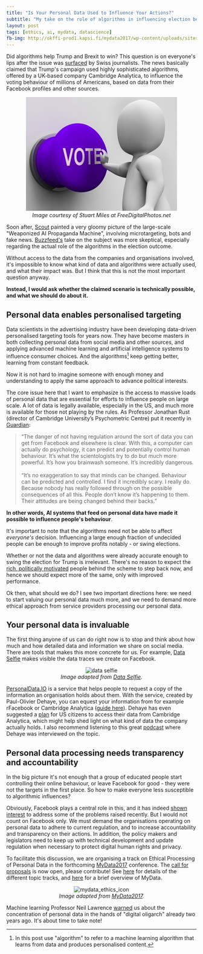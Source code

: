 ```yaml
---
title: "Is Your Personal Data Used to Influence Your Actions?"
subtitle: "My take on the role of algorithms in influencing election behaviour"
layout: post
tags: [ethics, ai, mydata, datascience]
fb-img: http://okffi-prod1.kapsi.fi/mydata2017/wp-content/uploads/sites/6/2017/01/mydata_mydata_ethics2_icon_webpage.jpg
---
```


Did algorithms help Trump and Brexit to win? This question is on everyone's lips after the issue was [surfaced](https://motherboard.vice.com/en_us/article/how-our-likes-helped-trump-win) by Swiss journalists. The news basically claimed that Trump's campaign used highly sophisticated algorithms, offered by a UK-based company Cambridge Analytica, to influence the voting behaviour of millions of Americans, based on data from their Facebook profiles and other sources.

<center>
<img src="/blog/figs/2017-03-01-personaldata-ai/ID-100240965.jpg" alt="None">

<br>
<em>Image courtesy of Stuart Miles at FreeDigitalPhotos.net</em>
</center>

Soon after, [Scout](https://scout.ai/story/the-rise-of-the-weaponized-ai-propaganda-machine) painted a very gloomy picture of the large-scale "Weaponized AI Propaganda Machine", involving microtargeting, bots and fake news. [Buzzfeed's](https://www.buzzfeed.com/kendalltaggart/the-truth-about-the-trump-data-team-that-people-are-freaking) take on the subject was more skeptical, especially regarding the actual role of the algorithms in the election outcome. 

Without access to the data from the companies and organisations involved, it's impossible to know what kind of data and algorithms were actually used, and what their impact was. But I think that this is not the most important question anyway.

**Instead, I would ask whether the claimed scenario is technically possible, and what we should do about it.**

## Personal data enables personalised targeting

Data scientists in the advertising industry have been developing data-driven personalised targeting tools for years now. They have become masters in both collecting personal data from social media and other sources, and applying advanced machine learning and artificial intelligence systems to influence consumer choices. And the algorithms[^algorithm] keep getting better, learning from constant feedback.

[^algorithm]: In this post use "algorithm" to refer to a machine learning algorithm that learns from data and produces personalised content.

Now it is not hard to imagine someone with enough money and understanding to apply the same approach to advance political interests. 

The core issue here that I want to emphasize is the access to massive loads of personal data that are essential for efforts to influence people on large scale. A lot of data is legally available, especially in the US, and much more is available for those not playing by the rules. As Professor Jonathan Rust (director of Cambridge University’s Psychometric Centre) put it recently in [Guardian](https://www.theguardian.com/politics/2017/feb/26/robert-mercer-breitbart-war-on-media-steve-bannon-donald-trump-nigel-farage): 

> “The danger of not having regulation around the sort of data you can get from Facebook and elsewhere is clear. With this, a computer can actually do psychology, it can predict and potentially control human behaviour. It’s what the scientologists try to do but much more powerful. It’s how you brainwash someone. It’s incredibly dangerous. <br><br>
“It’s no exaggeration to say that minds can be changed. Behaviour can be predicted and controlled. I find it incredibly scary. I really do. Because nobody has really followed through on the possible consequences of all this. People don’t know it’s happening to them. Their attitudes are being changed behind their backs.”

**In other words, AI systems that feed on personal data have made it possible to influence people's behaviour**.

It's important to note that the algorithms need not be able to affect *everyone's* decision. Influencing a large enough fraction of undecided people can be enough to improve profits notably - or swing elections. 

Whether or not the data and algorithms were already accurate enough to swing the election for Trump is irrelevant. There's no reason to expect the [rich, politically motivated](https://www.theguardian.com/politics/2017/feb/26/robert-mercer-breitbart-war-on-media-steve-bannon-donald-trump-nigel-farage) people behind the scheme to step back now, and hence we should expect more of the same, only with improved performance. 

Ok then, what should we do? I see two important directions here: we need to start valuing our personal data much more, and we need to demand more ethical approach from service providers processing our personal data.


## Your personal data is invaluable

The first thing anyone of us can do right now is to stop and think about how much and how detailed data and information we share on social media. There are tools that makes this more concrete for us. For example, [Data Selfie](http://dataselfie.it/#/) makes visible the data traces we create on Facebook.

<center>
<img src="http://dataselfie.it/img/dataselfie_header_img.jpg" alt="data selfie" width="600">

<br>
<em>Image adapted from <a href="http://dataselfie.it/#/about">Data Selfie</a>.</em>
</center>

[PersonalData.IO](http://www.personaldata.io/) is a service that helps people to request a copy of the information an organisation holds about them. With the service, created by Paul-Olivier Dehaye, you can equest your information from for example rFacebook or Cambridge Analytica ([guide here](https://medium.com/@pdehaye/quick-guide-to-asking-cambridge-analytica-for-your-data-52f9e74bd059#.bssfoo65l)). Dehaye has even suggested a [plan](https://medium.com/@pdehaye/quick-suggestion-for-investigating-scls-and-cambridge-analytica-s-data-collection-82fcbb98b427#.1veolukme) for US citizens to access their data from Cambridge Analytica, which might help shed light on what kind of data the company actually holds. I also recommend listening to this great [podcast](https://thisishell.com/interviews/938-paul-olivier-dehaye) where Dehaye was interviewed on the topic. 

## Personal data processing needs transparency and accountability 

In the big picture it's not enough that a group of educated people start controlling their online behaviour, or leave Facebook for good - they were not the targets in the first place. So how to make everyone less susceptible to algorithmic influences?

Obviously, Facebook plays a central role in this, and it has indeed [shown interest](https://www.facebook.com/notes/mark-zuckerberg/building-global-community/10154544292806634) to address some of the problems raised recently. But I would not count on Facebook only. We must demand the organisations operating on personal data to adhere to current regulation, and to increase accountability and transparency on their actions. In addition, the policy makers and legislators need to keep up with technical development and update regulation when necessary to protect digital human rights and privacy.

To facilitate this discussion, we are organising a track on Ethical Processing of Personal Data in the forthcoming [MyData2017](http://mydata2017.org/) conference. The [call for proposals](http://mydata2017.org/programme/call-for-proposals/) is now open, please contribute! See [here](http://mydata2017.org/programme/tracks/) for details of the different topic tracks, and [here](http://mydata2017.org/about/mydata-101/) for a brief overview of MyData. 

<center>
<img src="http://okffi-prod1.kapsi.fi/mydata2017/wp-content/uploads/sites/6/2017/01/mydata_mydata_ethics2_icon_webpage.jpg" alt="mydata_ethics_icon" width="400">

<br>
<em>Image adapted from <a href="http://mydata2017.org/programme/tracks/">MyData2017</a>.</em>
</center>

Machine learning Professor Neil Lawrence [warned](https://www.theguardian.com/media-network/2015/mar/05/digital-oligarchy-algorithms-personal-data) us about the concentration of personal data in the hands of "digital oligarch" already two years ago. It's about time to take note!

